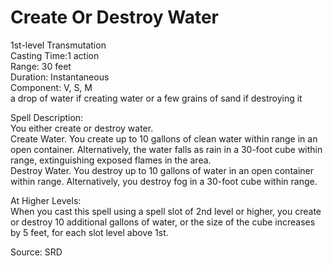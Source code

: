 # Create Or Destroy Water
1st-level Transmutation<br>
Casting Time:1 action<br>
Range: 30 feet<br>
Duration: Instantaneous<br>
Component: V, S, M<br>
a drop of water if creating water or a few grains of sand if destroying it

Spell Description:<br>
You either create or destroy water.<br>Create Water. You create up to 10 gallons of clean water within range in an open container. Alternatively, the water falls as rain in a 30-foot cube within range, extinguishing exposed flames in the area.<br>Destroy Water. You destroy up to 10 gallons of water in an open container within range. Alternatively, you destroy fog in a 30-foot cube within range.

At Higher Levels:<br>
When you cast this spell using a spell slot of 2nd level or higher, you create or destroy 10 additional gallons of water, or the size of the cube increases by 5 feet, for each slot level above 1st.

Source: SRD